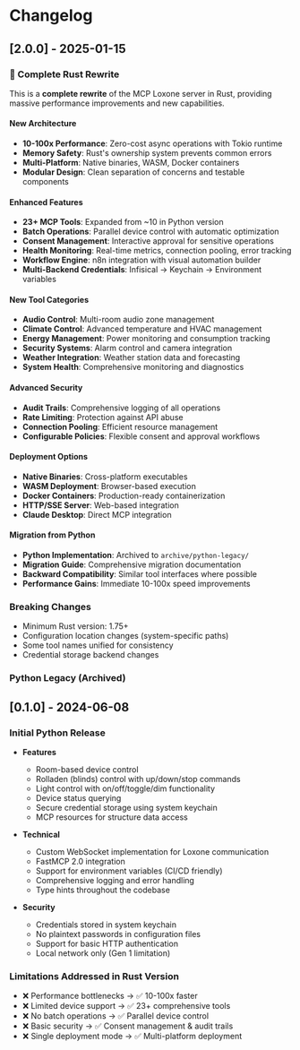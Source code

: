 # Changelog

## [2.0.0] - 2025-01-15

### 🦀 Complete Rust Rewrite

This is a **complete rewrite** of the MCP Loxone server in Rust, providing massive performance improvements and new capabilities.

#### **New Architecture**
- **10-100x Performance**: Zero-cost async operations with Tokio runtime
- **Memory Safety**: Rust's ownership system prevents common errors
- **Multi-Platform**: Native binaries, WASM, Docker containers
- **Modular Design**: Clean separation of concerns and testable components

#### **Enhanced Features**
- **23+ MCP Tools**: Expanded from ~10 in Python version
- **Batch Operations**: Parallel device control with automatic optimization
- **Consent Management**: Interactive approval for sensitive operations
- **Health Monitoring**: Real-time metrics, connection pooling, error tracking
- **Workflow Engine**: n8n integration with visual automation builder
- **Multi-Backend Credentials**: Infisical → Keychain → Environment variables

#### **New Tool Categories**
- **Audio Control**: Multi-room audio zone management
- **Climate Control**: Advanced temperature and HVAC management  
- **Energy Management**: Power monitoring and consumption tracking
- **Security Systems**: Alarm control and camera integration
- **Weather Integration**: Weather station data and forecasting
- **System Health**: Comprehensive monitoring and diagnostics

#### **Advanced Security**
- **Audit Trails**: Comprehensive logging of all operations
- **Rate Limiting**: Protection against API abuse
- **Connection Pooling**: Efficient resource management
- **Configurable Policies**: Flexible consent and approval workflows

#### **Deployment Options**
- **Native Binaries**: Cross-platform executables
- **WASM Deployment**: Browser-based execution
- **Docker Containers**: Production-ready containerization
- **HTTP/SSE Server**: Web-based integration
- **Claude Desktop**: Direct MCP integration

#### **Migration from Python**
- **Python Implementation**: Archived to `archive/python-legacy/`
- **Migration Guide**: Comprehensive migration documentation
- **Backward Compatibility**: Similar tool interfaces where possible
- **Performance Gains**: Immediate 10-100x speed improvements

### **Breaking Changes**
- Minimum Rust version: 1.75+
- Configuration location changes (system-specific paths)
- Some tool names unified for consistency
- Credential storage backend changes

### **Python Legacy (Archived)**

## [0.1.0] - 2024-06-08

### Initial Python Release

- **Features**
  - Room-based device control
  - Rolladen (blinds) control with up/down/stop commands
  - Light control with on/off/toggle/dim functionality
  - Device status querying
  - Secure credential storage using system keychain
  - MCP resources for structure data access

- **Technical**
  - Custom WebSocket implementation for Loxone communication
  - FastMCP 2.0 integration
  - Support for environment variables (CI/CD friendly)
  - Comprehensive logging and error handling
  - Type hints throughout the codebase

- **Security**
  - Credentials stored in system keychain
  - No plaintext passwords in configuration files
  - Support for basic HTTP authentication
  - Local network only (Gen 1 limitation)

### **Limitations Addressed in Rust Version**
- ❌ Performance bottlenecks → ✅ 10-100x faster
- ❌ Limited device support → ✅ 23+ comprehensive tools
- ❌ No batch operations → ✅ Parallel device control
- ❌ Basic security → ✅ Consent management & audit trails
- ❌ Single deployment mode → ✅ Multi-platform deployment
